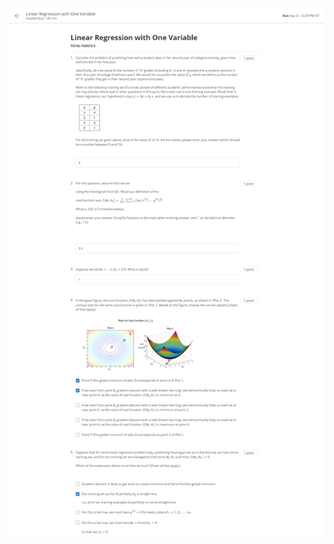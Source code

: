 <img src="https://github.com/AshKnight99/Coursera-Stanford-Machine-Learning/blob/master/Week1/data/linear-regression-with-one-variable.png" >
